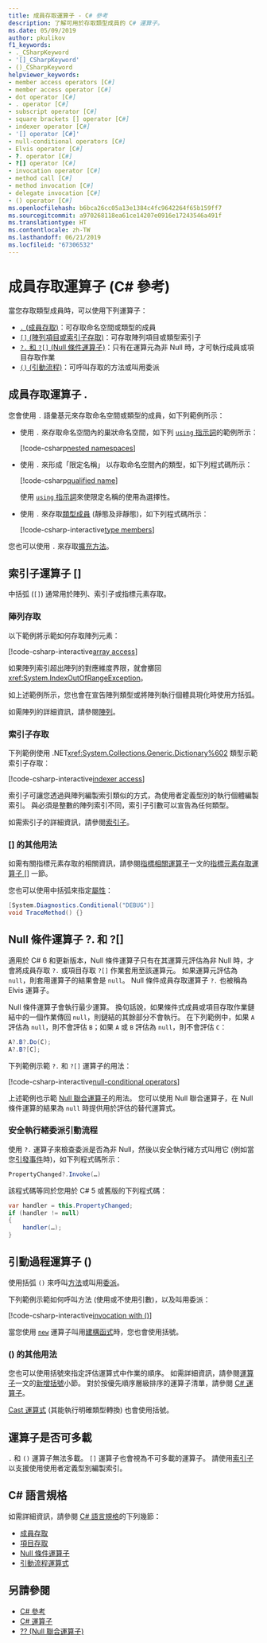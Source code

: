 ```yaml
---
title: 成員存取運算子 - C# 參考
description: 了解可用於存取類型成員的 C# 運算子。
ms.date: 05/09/2019
author: pkulikov
f1_keywords:
- ._CSharpKeyword
- '[]_CSharpKeyword'
- ()_CSharpKeyword
helpviewer_keywords:
- member access operators [C#]
- member access operator [C#]
- dot operator [C#]
- . operator [C#]
- subscript operator [C#]
- square brackets [] operator [C#]
- indexer operator [C#]
- '[] operator [C#]'
- null-conditional operators [C#]
- Elvis operator [C#]
- ?. operator [C#]
- ?[] operator [C#]
- invocation operator [C#]
- method call [C#]
- method invocation [C#]
- delegate invocation [C#]
- () operator [C#]
ms.openlocfilehash: b6bca26cc05a13e1384c4fc9642264f65b159ff7
ms.sourcegitcommit: a970268118ea61ce14207e0916e17243546a491f
ms.translationtype: HT
ms.contentlocale: zh-TW
ms.lasthandoff: 06/21/2019
ms.locfileid: "67306532"
---
```

# <a name="member-access-operators-c-reference"></a>成員存取運算子 (C# 參考)

當您存取類型成員時，可以使用下列運算子：

- [`.` (成員存取)](#member-access-operator-)：可存取命名空間或類型的成員
- [`[]` (陣列項目或索引子存取)](#indexer-operator-)：可存取陣列項目或類型索引子
- [`?.` 和 `?[]` (Null 條件運算子)](#null-conditional-operators--and-)：只有在運算元為非 Null 時，才可執行成員或項目存取作業
- [`()` (引動流程)](#invocation-operator-)：可呼叫存取的方法或叫用委派

## <a name="member-access-operator-"></a>成員存取運算子 .

您會使用 `.` 語彙基元來存取命名空間或類型的成員，如下列範例所示：

- 使用 `.` 來存取命名空間內的巢狀命名空間，如下列 [`using` 指示詞](../keywords/using-directive.md)的範例所示：

  [!code-csharp[nested namespaces](~/samples/csharp/language-reference/operators/MemberAccessOperators.cs#NestedNamespace)]

- 使用 `.` 來形成「限定名稱」  以存取命名空間內的類型，如下列程式碼所示：

  [!code-csharp[qualified name](~/samples/csharp/language-reference/operators/MemberAccessOperators.cs#QualifiedName)]

  使用 [`using` 指示詞](../keywords/using-directive.md)來使限定名稱的使用為選擇性。

- 使用 `.` 來存取[類型成員](../../programming-guide/classes-and-structs/index.md#members) (靜態及非靜態)，如下列程式碼所示：

  [!code-csharp-interactive[type members](~/samples/csharp/language-reference/operators/MemberAccessOperators.cs#TypeMemberAccess)]

您也可以使用 `.` 來存取[擴充方法](../../programming-guide/classes-and-structs/extension-methods.md)。

## <a name="indexer-operator-"></a>索引子運算子 []

中括弧 (`[]`) 通常用於陣列、索引子或指標元素存取。

### <a name="array-access"></a>陣列存取

以下範例將示範如何存取陣列元素：

[!code-csharp-interactive[array access](~/samples/csharp/language-reference/operators/MemberAccessOperators.cs#Arrays)]

如果陣列索引超出陣列的對應維度界限，就會擲回 <xref:System.IndexOutOfRangeException>。

如上述範例所示，您也會在宣告陣列類型或將陣列執行個體具現化時使用方括弧。

如需陣列的詳細資訊，請參閱[陣列](../../programming-guide/arrays/index.md)。

### <a name="indexer-access"></a>索引子存取

下列範例使用 .NET<xref:System.Collections.Generic.Dictionary%602> 類型示範索引子存取：

[!code-csharp-interactive[indexer access](~/samples/csharp/language-reference/operators/MemberAccessOperators.cs#Indexers)]

索引子可讓您透過與陣列編製索引類似的方式，為使用者定義型別的執行個體編製索引。 與必須是整數的陣列索引不同，索引子引數可以宣告為任何類型。

如需索引子的詳細資訊，請參閱[索引子](../../programming-guide/indexers/index.md)。

### <a name="other-usages-of-"></a>[] 的其他用法

如需有關指標元素存取的相關資訊，請參閱[指標相關運算子](pointer-related-operators.md)一文的[指標元素存取運算子 []](pointer-related-operators.md#pointer-element-access-operator-) 一節。

您也可以使用中括弧來指定[屬性](../../programming-guide/concepts/attributes/index.md)：

```csharp
[System.Diagnostics.Conditional("DEBUG")]
void TraceMethod() {}
```

## <a name="null-conditional-operators--and-"></a>Null 條件運算子 ?. 和 ?[]

適用於 C# 6 和更新版本，Null 條件運算子只有在其運算元評估為非 Null 時，才會將成員存取 `?.` 或項目存取 `?[]` 作業套用至該運算元。 如果運算元評估為 `null`，則套用運算子的結果會是 `null`。 Null 條件成員存取運算子 `?.` 也被稱為 Elvis 運算子。

Null 條件運算子會執行最少運算。 換句話說，如果條件式成員或項目存取作業鏈結中的一個作業傳回 `null`，則鏈結的其餘部分不會執行。 在下列範例中，如果 `A` 評估為 `null`，則不會評估 `B`；如果 `A` 或 `B` 評估為 `null`，則不會評估 `C`：

```csharp
A?.B?.Do(C);
A?.B?[C];
```

下列範例示範 `?.` 和 `?[]` 運算子的用法：

[!code-csharp-interactive[null-conditional operators](~/samples/csharp/language-reference/operators/MemberAccessOperators.cs#NullConditional)]

上述範例也示範 [Null 聯合運算子](null-coalescing-operator.md)的用法。 您可以使用 Null 聯合運算子，在 Null 條件運算的結果為 `null` 時提供用於評估的替代運算式。

### <a name="thread-safe-delegate-invocation"></a>安全執行緒委派引動流程

使用 `?.` 運算子來檢查委派是否為非 Null，然後以安全執行緒方式叫用它 (例如當您[引發事件](../../../standard/events/how-to-raise-and-consume-events.md)時)，如下列程式碼所示：

```csharp
PropertyChanged?.Invoke(…)
```

該程式碼等同於您用於 C# 5 或舊版的下列程式碼：

```csharp
var handler = this.PropertyChanged;
if (handler != null)
{
    handler(…);
}
```

## <a name="invocation-operator-"></a>引動過程運算子 ()

使用括弧 `()` 來呼叫[方法](../../programming-guide/classes-and-structs/methods.md)或叫用[委派](../../programming-guide/delegates/index.md)。

下列範例示範如何呼叫方法 (使用或不使用引數)，以及叫用委派：

[!code-csharp-interactive[invocation with ()](~/samples/csharp/language-reference/operators/MemberAccessOperators.cs#Invocation)]

當您使用 [`new`](../keywords/new-operator.md) 運算子叫用[建構函式](../../programming-guide/classes-and-structs/constructors.md)時，您也會使用括號。

### <a name="other-usages-of-"></a>() 的其他用法

您也可以使用括號來指定評估運算式中作業的順序。 如需詳細資訊，請參閱[運算子](../../programming-guide/statements-expressions-operators/operators.md)一文的[新增括號](../../programming-guide/statements-expressions-operators/operators.md#adding-parentheses)小節。 對於按優先順序層級排序的運算子清單，請參閱 [C# 運算子](index.md)。

[Cast 運算式](type-testing-and-conversion-operators.md#cast-operator-) \(其能執行明確類型轉換\) 也會使用括號。

## <a name="operator-overloadability"></a>運算子是否可多載

`.` 和 `()` 運算子無法多載。 `[]` 運算子也會視為不可多載的運算子。 請使用[索引子](../../programming-guide/indexers/index.md)以支援使用使用者定義型別編製索引。

## <a name="c-language-specification"></a>C# 語言規格

如需詳細資訊，請參閱 [C# 語言規格](~/_csharplang/spec/introduction.md)的下列幾節：

- [成員存取](~/_csharplang/spec/expressions.md#member-access)
- [項目存取](~/_csharplang/spec/expressions.md#element-access)
- [Null 條件運算子](~/_csharplang/spec/expressions.md#null-conditional-operator)
- [引動流程運算式](~/_csharplang/spec/expressions.md#invocation-expressions)

## <a name="see-also"></a>另請參閱

- [C# 參考](../index.md)
- [C# 運算子](index.md)
- [?? (Null 聯合運算子)](null-coalescing-operator.md)
